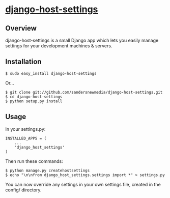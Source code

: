 [django-host-settings](http://github.com/sandersnewmedia/django-host-settings)
================================================================================

Overview
--------
django-host-settings is a small Django app which lets you easily manage settings for your development machines & servers.

Installation
------------
    $ sudo easy_install django-host-settings

Or...

    $ git clone git://github.com/sandersnewmedia/django-host-settings.git
    $ cd django-host-settings
    $ python setup.py install

Usage
-----
In your settings.py:

    INSTALLED_APPS = (
        ...
        'django_host_settings'
    )

Then run these commands:

    $ python manage.py createhostsettings
    $ echo "\n\nfrom django_host_settings.settings import *" > settings.py

You can now override any settings in your own settings file, created in the config/ directory.
